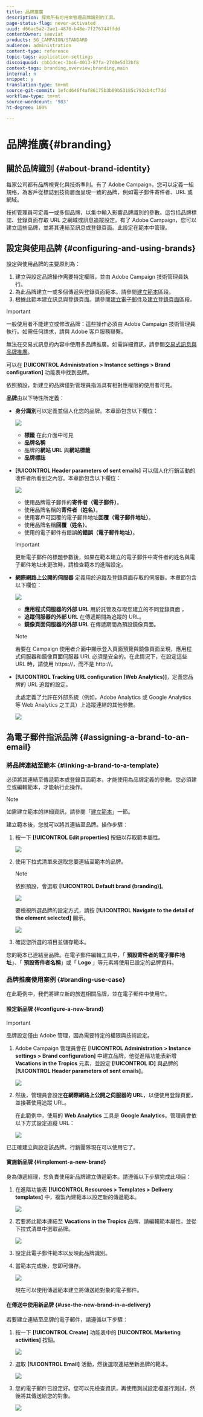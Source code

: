 ```yaml
---
title: 品牌推廣
description: 探索所有可用來管理品牌識別的工具。
page-status-flag: never-activated
uuid: d66ac5a2-2ae1-4870-b48e-7f276744ffdd
contentOwner: sauviat
products: SG_CAMPAIGN/STANDARD
audience: administration
content-type: reference
topic-tags: application-settings
discoiquuid: cbb1dcec-3bc6-4013-87fa-27d0e5d32bf8
context-tags: branding,overview;branding,main
internal: n
snippet: y
translation-type: tm+mt
source-git-commit: 1efcd646f4af86175b3b09b53185c792cb4cf7dd
workflow-type: tm+mt
source-wordcount: '983'
ht-degree: 100%

---
```



# 品牌推廣{#branding}

## 關於品牌識別 {#about-brand-identity}

每家公司都有品牌視覺化與技術準則。有了 Adobe Campaign，您可以定義一組規格，為客戶從標誌到技術層面呈現一致的品牌，例如電子郵件寄件者、URL 或網域。

技術管理員可定義一或多個品牌，以集中輸入影響品牌識別的參數。這包括品牌標誌、登錄頁面存取 URL 之網域或訊息追蹤設定。有了 Adobe Campaign，您可以建立這些品牌，並將其連結至訊息或登錄頁面。此設定在範本中管理。

## 設定與使用品牌 {#configuring-and-using-brands}

設定與使用品牌的主要原則為：

1. 建立與設定品牌操作需要特定權限，並由 Adobe Campaign 技術管理員執行。
1. 為此品牌建立一或多個傳遞與登錄頁面範本。請參閱[建立範本](../../start/using/marketing-activity-templates.md)區段。
1. 根據此範本建立訊息與登錄頁面。請參閱[建立電子郵件](../../channels/using/creating-an-email.md)及[建立登錄頁面](../../channels/using/designing-a-landing-page.md)區段。

>[!IMPORTANT]
>
>一般使用者不能建立或修改品牌：這些操作必須由 Adobe Campaign 技術管理員執行。如需任何請求，請與 Adobe 客戶服務聯繫。
>
>無法在交易式訊息的內容中使用多品牌推廣。如需詳細資訊，請參閱[交易式訊息與品牌推廣](../../channels/using/transactional-messaging-limitations.md#permissions-and-branding)。

可以在 **[!UICONTROL Administration > Instance settings > Brand configuration]** 功能表中找到品牌。

依照預設，新建立的品牌僅對管理員指派具有相對應權限的使用者可見。

**品牌**&#x200B;由以下特性所定義：

* **身分識別**&#x200B;可以定義並個人化您的品牌。本章節包含以下欄位：

   ![](assets/branding_01.png)

   * **標籤** 在此介面中可見
   * **品牌名稱**
   * 品牌的&#x200B;**網站 URL** 與&#x200B;**網站標籤**
   * **品牌標誌**

* **[!UICONTROL Header parameters of sent emails]** 可以個人化行銷活動的收件者所看到之內容。本章節包含以下欄位：

   ![](assets/branding_04_header.png)

   * 使用品牌電子郵件的&#x200B;**寄件者（電子郵件）**。
   * 使用品牌名稱的&#x200B;**寄件者（姓名）**。
   * 使用客戶可回覆的電子郵件地址&#x200B;**回覆（電子郵件地址）**。
   * 使用品牌名稱&#x200B;**回覆（姓名）**。
   * 使用的電子郵件有錯誤&#x200B;**的錯誤（電子郵件地址）**。

   >[!IMPORTANT]
   >
   >更新電子郵件的標題參數後，如果在範本建立的電子郵件中寄件者的姓名與電子郵件地址未更改時，請檢查範本的進階設定。

* **網際網路上公開的伺服器** 定義用於追蹤及登錄頁面存取的伺服器。本章節包含以下欄位：

   ![](assets/configure_branding_04.png)

   * **應用程式伺服器的外部 URL** 用於託管及存取您建立的不同登錄頁面 ，
   * **追蹤伺服器的外部 URL** 在傳遞期間為追蹤的 URL。
   * **鏡像頁面伺服器的外部 URL** 在傳遞期間為預設鏡像頁面。

   >[!NOTE]
   >
   >若要在 Campaign 使用者介面中顯示登入頁面預覽與鏡像頁面呈現，應用程式伺服器和鏡像頁面伺服器 URL 必須是安全的。在此情況下，在設定這些 URL 時，請使用 https://，而不是 http://。

* **[!UICONTROL Tracking URL configuration (Web Analytics)]**，定義您品牌的 URL 追蹤的設定。

   此處定義了允許在外部系統（例如，Adobe Analytics 或 Google Analytics 等 Web Analytics 之工具）上追蹤連結的其他參數。

   ![](assets/branding_05.png)

## 為電子郵件指派品牌 {#assigning-a-brand-to-an-email}

### 將品牌連結至範本 {#linking-a-brand-to-a-template}

必須將其連結至傳遞範本或登錄頁面範本，才能使用為品牌定義的參數。您必須建立或編輯範本，才能執行此操作。

>[!NOTE]
>
>如需建立範本的詳細資訊，請參閱「[建立範本](../../start/using/marketing-activity-templates.md)」一節。

建立範本後，您就可以將其連結至品牌。操作步驟：

1. 按一下 **[!UICONTROL Edit properties]** 按鈕以存取範本屬性。

   ![](assets/branding_04.png)

1. 使用下拉式清單來選取您要連結至範本的品牌。

   >[!NOTE]
   >
   >依照預設，會選取 **[!UICONTROL Default brand (branding)]**。

   ![](assets/branding_05.png)

   要檢視所選品牌的設定方式，請按 **[!UICONTROL Navigate to the detail of the element selected]** 圖示。

   ![](assets/branding_06.png)

1. 確認您所選的項目並儲存範本。

您的範本已連結至品牌。在電子郵件編輯工具中，「 **預設寄件者的電子郵件地址**」、「 **預設寄件者名稱**」或「 **Logo** 」等元素將使用已設定的品牌資料。

### 品牌推廣使用案例 {#branding-use-case}

在此範例中，我們將建立新的旅遊相關品牌，並在電子郵件中使用它。

#### 設定新品牌 {#configure-a-new-brand}

>[!IMPORTANT]
>
>品牌設定僅由 Adobe 管理，因為需要特定的權限與技術設定。

1. Adobe Campaign 管理員會在 **[!UICONTROL Administration > Instance settings > Brand configuration]** 中建立品牌。他從進階功能表新增 **Vacations in the Tropics** 元素，並設定 **[!UICONTROL ID]** 與品牌的 **[!UICONTROL Header parameters of sent emails]**。

   ![](assets/branding_07.png)

1. 然後，管理員會設定&#x200B;**在網際網路上公開之伺服器的 URL**，以便使用登錄頁面，並接著使用追蹤 URL。

   在此範例中，使用的 **Web Analytics** 工具是 **Google Analytics**。管理員會依以下方式設定追蹤 URL：

   ![](assets/branding_12.png)

已正確建立與設定該品牌。行銷團隊現在可以使用它了。

#### 實施新品牌 {#implement-a-new-brand}

身為傳遞經理，您負責使用新品牌建立傳遞範本。請遵循以下步驟完成此項目：

1. 在進階功能表 **[!UICONTROL Resources > Templates > Delivery templates]** 中，複製內建範本以設定新的傳遞範本。

   ![](assets/branding_08.png)

1. 若要將此範本連結至 **Vacations in the Tropics** 品牌，請編輯範本屬性，並從下拉式清單中選取品牌。

   ![](assets/branding_09.png)

1. 設定此電子郵件範本以反映此品牌識別。
1. 當範本完成後，您即可儲存。

   ![](assets/branding_10.png)

   現在可以使用傳遞範本建立將傳送給對象的電子郵件。

#### 在傳送中使用新品牌 {#use-the-new-brand-in-a-delivery}

若要建立連結至品牌的電子郵件，請遵循以下步驟：

1. 按一下 **[!UICONTROL Create]** 功能表中的 **[!UICONTROL Marketing activities]** 按鈕。

   ![](assets/branding_14.png)

1. 選取 **[!UICONTROL Email]** 活動，然後選取連結至新品牌的範本。

   ![](assets/branding_15.png)

1. 您的電子郵件已設定好。您可以先檢查資訊，再使用測試設定檔進行測試，然後將其傳送給您的對象。

   ![](assets/branding_16.png)

